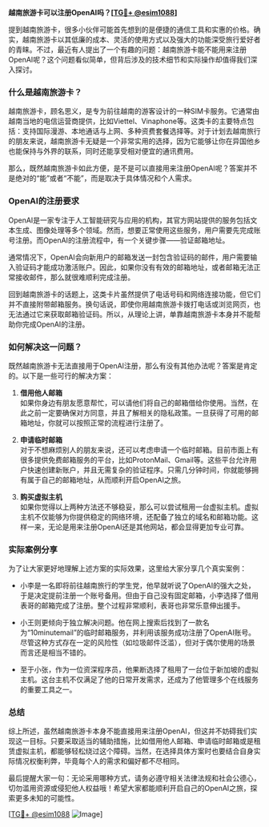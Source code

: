 **越南旅游卡可以注册OpenAI吗？[[TG💪+ @esim1088](https://t.me/s/esim1088)]**

提到越南旅游卡，很多小伙伴可能首先想到的是便捷的通信工具和实惠的价格。确实，越南旅游卡以其低廉的成本、灵活的使用方式以及强大的功能深受旅行爱好者的青睐。不过，最近有人提出了一个有趣的问题：越南旅游卡能不能用来注册OpenAI呢？这个问题看似简单，但背后涉及的技术细节和实际操作却值得我们深入探讨。

### 什么是越南旅游卡？

越南旅游卡，顾名思义，是专为前往越南的游客设计的一种SIM卡服务。它通常由越南当地的电信运营商提供，比如Viettel、Vinaphone等。这类卡的主要特点包括：支持国际漫游、本地通话与上网、多种资费套餐选择等。对于计划去越南旅行的朋友来说，越南旅游卡无疑是一个非常实用的选择，因为它能够让你在异国他乡也能保持与外界的联系，同时还能享受相对便宜的通讯费用。

那么，既然越南旅游卡如此方便，是不是可以直接用来注册OpenAI呢？答案并不是绝对的“能”或者“不能”，而是取决于具体情况和个人需求。

### OpenAI的注册要求

OpenAI是一家专注于人工智能研究与应用的机构，其官方网站提供的服务包括文本生成、图像处理等多个领域。然而，想要正常使用这些服务，用户需要先完成账号注册。而OpenAI的注册流程中，有一个关键步骤——验证邮箱地址。

通常情况下，OpenAI会向新用户的邮箱发送一封包含验证码的邮件，用户需要输入验证码才能成功激活账户。因此，如果你没有有效的邮箱地址，或者邮箱无法正常接收邮件，那么就很难顺利完成注册。

回到越南旅游卡的话题上，这类卡片虽然提供了电话号码和网络连接功能，但它们并不直接附带邮箱服务。换句话说，即使你用越南旅游卡拨打电话或浏览网页，也无法通过它来获取邮箱验证码。所以，从理论上讲，单靠越南旅游卡本身并不能帮助你完成OpenAI的注册。

### 如何解决这一问题？

既然越南旅游卡无法直接用于OpenAI注册，那么有没有其他办法呢？答案是肯定的。以下是一些可行的解决方案：

1. **借用他人邮箱**  
   如果你身边有朋友愿意帮忙，可以请他们将自己的邮箱借给你使用。当然，在此之前一定要确保对方同意，并且了解相关的隐私政策。一旦获得了可用的邮箱地址，你就可以按照正常的流程进行注册了。

2. **申请临时邮箱**  
   对于不想麻烦别人的朋友来说，还可以考虑申请一个临时邮箱。目前市面上有很多提供免费邮箱服务的平台，比如ProtonMail、Gmail等。这些平台允许用户快速创建新账户，并且无需复杂的验证程序。只需几分钟时间，你就能够拥有属于自己的邮箱地址，从而顺利开启OpenAI之旅。

3. **购买虚拟主机**  
   如果你觉得以上两种方法还不够稳妥，那么可以尝试租用一台虚拟主机。虚拟主机不仅能够为你提供稳定的网络环境，还配备了独立的域名和邮箱功能。这样一来，无论是用来注册OpenAI还是其他网站，都会显得更加专业可靠。

### 实际案例分享

为了让大家更好地理解上述方案的实际效果，这里给大家分享几个真实案例：

- 小李是一名即将前往越南旅行的学生党，他早就听说了OpenAI的强大之处，于是决定提前注册一个账号备用。但由于自己没有固定邮箱，小李选择了借用表哥的邮箱完成了注册。整个过程非常顺利，表哥也非常乐意伸出援手。
  
- 小王则更倾向于独立解决问题。他在网上搜索后找到了一款名为“10minutemail”的临时邮箱服务，并利用该服务成功注册了OpenAI账号。尽管这种方式存在一定的风险性（如垃圾邮件泛滥），但对于偶尔使用的场景而言还是相当不错的。

- 至于小张，作为一位资深程序员，他果断选择了租用了一台位于新加坡的虚拟主机。这台主机不仅满足了他的日常开发需求，还成为了他管理多个在线服务的重要工具之一。

### 总结

综上所述，虽然越南旅游卡本身不能直接用来注册OpenAI，但这并不妨碍我们实现这一目标。只要采取适当的辅助措施，比如借用他人邮箱、申请临时邮箱或是租赁虚拟主机，都能够轻松绕过这个障碍。当然，在选择具体方案时也要结合自身实际情况权衡利弊，毕竟每个人的需求和偏好都不尽相同。

最后提醒大家一句：无论采用哪种方式，请务必遵守相关法律法规和社会公德心，切勿滥用资源或侵犯他人权益哦！希望大家都能顺利开启自己的OpenAI之旅，探索更多未知的可能性。

[[TG💪+ @esim1088](https://t.me/s/esim1088) ![Image](https://i.postimg.cc/4NQfJmqS/Snipaste-2025-05-13-00-14-12.png)]